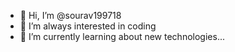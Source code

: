 - 👋 Hi, I’m @sourav199718
- 👀 I’m always interested in coding 
- 🌱 I’m currently learning about new technologies...

<!---
sourav199718/sourav199718 is a ✨ special ✨ repository because its `README.md` (this file) appears on your GitHub profile.
You can click the Preview link to take a look at your changes.
--->

